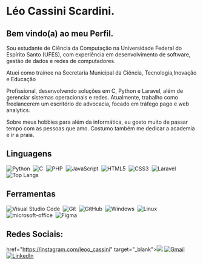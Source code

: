 <div>
    <h1>Léo Cassini Scardini.</h1>
    <h2>Bem vindo(a) ao meu Perfil.</h2>
    <p> 
    Sou estudante de Ciência da Computação na Universidade Federal do Espírito Santo
    (UFES), com experiência em desenvolvimento de software, gestão de dados e redes de
    computadores.
    </p>
    <p>
    Atuei como trainee na Secretaria Municipal da Ciência, Tecnologia,Inovação e Educação 
    </p>
    <p>
    Profissional, desenvolvendo soluções em C, Python e Laravel, além de gerenciar sistemas 
    operacionais e redes. 
    Atualmente, trabalho como freelancerem um escritório de advocacia, focado em 
    tráfego pago e web analytics.
    </p>
    <p> 
    Sobre meus hobbies para além da informática, eu gosto muito de passar tempo com as pessoas 
    que amo. Costumo também me dedicar a academia e ir a praia.
    </p>
</div>

## Linguagens
![Python](https://img.shields.io/badge/Python-0D1117?style=for-the-badge&logo=python)&nbsp;
![C](https://img.shields.io/badge/C-0D1117?style=for-the-badge&logo=c)&nbsp;
![PHP](https://img.shields.io/badge/PHP-777BB4?style=for-the-badge&logo=php&logoColor=white)&nbsp;
![JavaScript](https://img.shields.io/badge/JavaScript-0D1117?style=for-the-badge&logo=javascript)&nbsp;
![HTML5](https://img.shields.io/badge/HTML5-000?style=for-the-badge&logo=html5)&nbsp;
![CSS3](https://img.shields.io/badge/CSS3-000?style=for-the-badge&logo=css3&logoColor=blue)&nbsp;
![Laravel](https://img.shields.io/badge/laravel-%23FF2D20.svg?style=for-the-badge&logo=laravel&logoColor=white)&nbsp;
<br>
![Top Langs](https://github-readme-stats-git-masterrstaa-rickstaa.vercel.app/api/top-langs/?username=LeoCassiniScardini&layout=compact&bg_color=000&border_color=30A3DC&title_color=E94D5F&text_color=FFF)


## Ferramentas
![Visual Studio Code](https://img.shields.io/badge/-Visual%20Studio%20Code-0D1117?style=for-the-badge&logo=visual-studio-code&logoColor=007ACC&labelColor=0D1117)&nbsp;
![Git](https://img.shields.io/badge/-Git-0D1117?style=for-the-badge&logo=git&labelColor=0D1117)&nbsp;
![GitHub](https://img.shields.io/badge/-GitHub-0D1117?style=for-the-badge&logo=github&labelColor=0D1117)&nbsp;
![Windows](https://img.shields.io/badge/-Windows-0D1117?style=for-the-badge&logo=windows&labelColor=0D1117)&nbsp;
![Linux](https://img.shields.io/badge/Linux-000?style=for-the-badge&logo=linux&logoColor=FCC624)&nbsp;
![microsoft-office](https://img.shields.io/badge/-microsoft_office-0D1117?style=for-the-badge&logo=microsoft-office&labelColor=0D1117)&nbsp;
![Figma](https://img.shields.io/badge/Figma-696969?style=for-the-badge&logo=figma&logoColor=figma)&nbsp;

## Redes Sociais:

<a> href="https://instagram.com/leoo_cassini" target="_blank"><img src="https://img.shields.io/badge/-Instagram-%23E4405F?style=for-the-badge&logo=instagram&logoColor=white" target="_blank"></a>
<a> [![Gmail](https://img.shields.io/badge/Gmail-333333?style=for-the-badge&logo=gmail&logoColor=red)](mailto:uni.dir@gmail.com)</a>
<a> [![LinkedIn](https://img.shields.io/badge/LinkedIn-0077B5?style=for-the-badge&logo=linkedin&logoColor=white)](https://www.linkedin.com/in/léo-cassini-620045198/)</a> 
